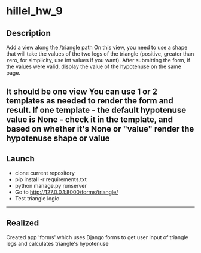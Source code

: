 # hillel_hw_9
## Description
Add a view along the /triangle path
On this view, you need to use a shape that will take the values ​​of the two legs of the triangle (positive, greater than zero, for simplicity, use int values ​​if you want). After submitting the form, if the values ​​were valid, display the value of the hypotenuse on the same page.

It should be one view
You can use 1 or 2 templates as needed to render the form and result.
If one template - the default hypotenuse value is None - check it in the template, and based on whether it's None or "value" render the hypotenuse shape or value
--------

## Launch
* clone current repository
* pip install -r requirements.txt
* python manage.py runserver
* Go to http://127.0.0.1:8000/forms/triangle/
* Test triangle logic

--------

## Realized

Created app 'forms' which uses Django forms to get user input of triangle legs and calculates triangle's hypotenuse